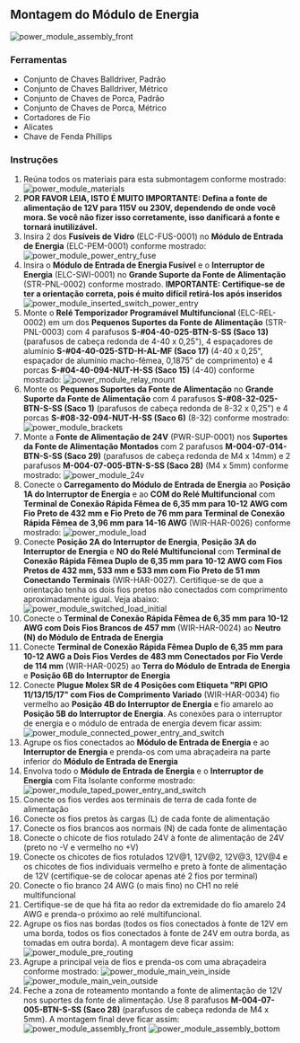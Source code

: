 ## Montagem do Módulo de Energia
![power_module_assembly_front](Photos/power_module_assembly_front.jpg)

### Ferramentas
- Conjunto de Chaves Balldriver, Padrão
- Conjunto de Chaves Balldriver, Métrico
- Conjunto de Chaves de Porca, Padrão
- Conjunto de Chaves de Porca, Métrico
- Cortadores de Fio
- Alicates
- Chave de Fenda Phillips

### Instruções
1. Reúna todos os materiais para esta submontagem conforme mostrado: ![power_module_materials](Photos/power_module_materials.jpg)
2. **POR FAVOR LEIA, ISTO É MUITO IMPORTANTE: Defina a fonte de alimentação de 12V para 115V ou 230V, dependendo de onde você mora. Se você não fizer isso corretamente, isso danificará a fonte e tornará inutilizável.**
3. Insira 2 dos **Fusíveis de Vidro** (ELC-FUS-0001) no **Módulo de Entrada de Energia** (ELC-PEM-0001) conforme mostrado: ![power_module_power_entry_fuse](Photos/power_module_power_entry_fuse.jpg)
4. Insira o **Módulo de Entrada de Energia Fusível** e o **Interruptor de Energia** (ELC-SWI-0001) no **Grande Suporte da Fonte de Alimentação** (STR-PNL-0002) conforme mostrado. **IMPORTANTE: Certifique-se de ter a orientação correta, pois é muito difícil retirá-los após inseridos** ![power_module_inserted_switch_power_entry](Photos/power_module_inserted_switch_power_entry.jpg)
5. Monte o **Relé Temporizador Programável Multifuncional** (ELC-REL-0002) em um dos **Pequenos Suportes da Fonte de Alimentação** (STR-PNL-0003) com 4 parafusos **S-#04-40-025-BTN-S-SS (Saco 13)** (parafusos de cabeça redonda de 4-40 x 0,25"), 4 espaçadores de alumínio **S-#04-40-025-STD-H-AL-MF (Saco 17)** (4-40 x 0,25", espaçador de alumínio macho-fêmea, 0,1875" de comprimento) e 4 porcas **S-#04-40-094-NUT-H-SS (Saco 15)** (4-40) conforme mostrado: ![power_module_relay_mount](Photos/power_module_relay_mount.jpg)
6. Monte os **Pequenos Suportes da Fonte de Alimentação** no **Grande Suporte da Fonte de Alimentação** com 4 parafusos **S-#08-32-025-BTN-S-SS (Saco 1)** (parafusos de cabeça redonda de 8-32 x 0,25") e 4 porcas **S-#08-32-094-NUT-H-SS (Saco 6)** (8-32) conforme mostrado: ![power_module_brackets](Photos/power_module_brackets.jpg)
7. Monte a **Fonte de Alimentação de 24V** (PWR-SUP-0001) nos **Suportes da Fonte de Alimentação Montados** com 2 parafusos **M-004-07-014-BTN-S-SS (Saco 29)** (parafusos de cabeça redonda de M4 x 14mm) e 2 parafusos **M-004-07-005-BTN-S-SS (Saco 28)** (M4 x 5mm) conforme mostrado: ![power_module_24v](Photos/power_module_24v.jpg)
8. Conecte o **Carregamento do Módulo de Entrada de Energia** ao **Posição 1A do Interruptor de Energia** e ao **COM do Relé Multifuncional** com **Terminal de Conexão Rápida Fêmea de 6,35 mm para 10-12 AWG com Fio Preto de 432 mm e Fio Preto de 76 mm para Terminal de Conexão Rápida Fêmea de 3,96 mm para 14-16 AWG** (WIR-HAR-0026) conforme mostrado: ![power_module_load](Photos/power_module_load.jpg)
9. Conecte **Posição 2A do Interruptor de Energia**, **Posição 3A do Interruptor de Energia** e **NO do Relé Multifuncional** com **Terminal de Conexão Rápida Fêmea Duplo de 6,35 mm para 10-12 AWG com Fios Pretos de 432 mm, 533 mm e 533 mm com Fio Preto de 51 mm Conectando Terminais** (WIR-HAR-0027). Certifique-se de que a orientação tenha os dois fios pretos não conectados com comprimento aproximadamente igual. Veja abaixo: ![power_module_switched_load_initial](Photos/power_module_switched_load_initial.jpg)
10. Conecte o **Terminal de Conexão Rápida Fêmea de 6,35 mm para 10-12 AWG com Dois Fios Brancos de 457 mm** (WIR-HAR-0024) ao **Neutro (N) do Módulo de Entrada de Energia**
11. Conecte **Terminal de Conexão Rápida Fêmea Duplo de 6,35 mm para 10-12 AWG a Dois Fios Verdes de 483 mm Conectados por Fio Verde de 114 mm** (WIR-HAR-0025) ao **Terra do Módulo de Entrada de Energia** e **Posição 6B do Interruptor de Energia**
12. Conecte **Plugue Molex SR de 4 Posições com Etiqueta "RPI GPIO 11/13/15/17" com Fios de Comprimento Variado** (WIR-HAR-0034) fio vermelho ao **Posição 4B do Interruptor de Energia** e fio amarelo ao **Posição 5B do Interruptor de Energia**. As conexões para o interruptor de energia e o módulo de entrada de energia devem ficar assim: ![power_module_connected_power_entry_and_switch](Photos/power_module_connected_power_entry_and_switch.jpg)
13. Agrupe os fios conectados ao **Módulo de Entrada de Energia** e ao **Interruptor de Energia** e prenda-os com uma abraçadeira na parte inferior do **Módulo de Entrada de Energia**
14. Envolva todo o **Módulo de Entrada de Energia** e o **Interruptor de Energia** com Fita Isolante conforme mostrado: ![power_module_taped_power_entry_and_switch](Photos/power_module_taped_power_entry_and_switch.jpg)
15. Conecte os fios verdes aos terminais de terra de cada fonte de alimentação
16. Conecte os fios pretos às cargas (L) de cada fonte de alimentação
17. Conecte os fios brancos aos normais (N) de cada fonte de alimentação
18. Conecte o chicote de fios rotulado 24V à fonte de alimentação de 24V (preto no -V e vermelho no +V)
19. Conecte os chicotes de fios rotulados 12V@1, 12V@2, 12V@3, 12V@4 e os chicotes de fios individuais vermelho e preto à fonte de alimentação de 12V (certifique-se de colocar apenas até 2 fios por terminal)
20. Conecte o fio branco 24 AWG (o mais fino) no CH1 no relé multifuncional
21. Certifique-se de que há fita ao redor da extremidade do fio amarelo 24 AWG e prenda-o próximo ao relé multifuncional.
22. Agrupe os fios nas bordas (todos os fios conectados à fonte de 12V em uma borda, todos os fios conectados à fonte de 24V em outra borda, as tomadas em outra borda). A montagem deve ficar assim: ![power_module_pre_routing](Photos/power_module_pre_routing.jpg)
23. Agrupe a principal veia de fios e prenda-os com uma abraçadeira conforme mostrado: ![power_module_main_vein_inside](Photos/power_module_main_vein_inside.jpg) ![power_module_main_vein_outside](Photos/power_module_main_vein_outside.jpg)
24. Feche a zona de roteamento montando a fonte de alimentação de 12V nos suportes da fonte de alimentação. Use 8 parafusos **M-004-07-005-BTN-S-SS (Saco 28)** (parafusos de cabeça redonda de M4 x 5mm). A montagem final deve ficar assim: ![power_module_assembly_front](Photos/power_module_assembly_front.jpg) ![power_module_assembly_bottom](Photos/power_module_assembly_bottom.jpg)


